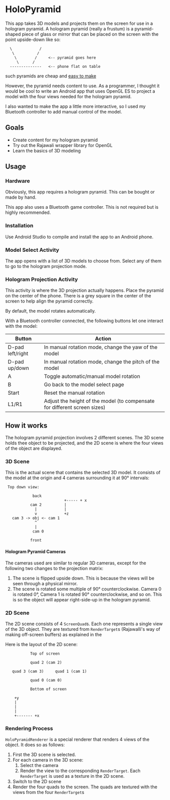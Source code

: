 # HoloPyramid

This app takes 3D models and projects them on the
screen for use in a hologram pyramid. A hologram pyramid
(really a frustum) is a pyramid-shaped piece of glass or
mirror that can be placed on the screen with the point
upside-down like so:

```
  \            /
   \          /
    \        /     <-- pyramid goes here
     \      /
  --------------   <-- phone flat on table
```

such pyramids are cheap and [easy to make](http://www.instructables.com/id/No-CD-case-no-tape-3D-hologram-pyramid-the-quickes/)

However, the pyramid needs content to use. As a programmer,
I thought it would be cool to write an Android app that uses
OpenGL ES to project a model with the four views needed for
the hologram pyramid.

I also wanted to make the app a little more interactive,
so I used my Bluetooth controller to add manual control
of the model.

## Goals

* Create content for my hologram pyramid
* Try out the Rajawali wrapper library for OpenGL
* Learn the basics of 3D modeling

## Usage

### Hardware

Obviously, this app requires a hologram pyramid. This
can be bought or made by hand.

This app also uses a Bluetooth game controller. This is
not required but is highly recommended.

### Installation
Use Android Studio to compile and install the app to an
Android phone.

### Model Select Activity

The app opens with a list of 3D models to choose
from. Select any of them to go to the hologram projection
mode.

### Hologram Projection Activity

This activity is where the 3D projection actually happens.
Place the pyramid on the center of the phone. There
is a grey square in the center of the screen to help
align the pyramid correctly.

By default, the model rotates automatically.

With a Bluetooth controller connected, the following
buttons let one interact with the model:

| Button | Action |
|--------|--------|
| D-pad left/right    | In manual rotation mode, change the yaw of the model |
| D-pad up/down       | In manual rotation mode, change the pitch of the model |
| A                   | Toggle automatic/manual model rotation |
| B                   | Go back to the model select page |
| Start               | Reset the manual rotation |
| L1/R1               | Adjust the height of the model (to compensate for different screen sizes) |

## How it works

The hologram pyramid projection involves 2 different
scenes. The 3D scene holds thee object to be projected, and the
2D scene is where the four views of the object are
displayed.

### 3D Scene

This is the actual scene that contains the selected
3D model. It consists of the model at the origin
and 4 cameras surrounding it at 90° intervals:

```
 Top down view:
 
            back
                          +----- + x
           cam 2          |
             |            |
             v            +z
   cam 3 -> obj <- cam 1
             ^
             |
            cam 0
 
           front
```

#### Hologram Pyramid Cameras

The cameras used are similar to regular 3D cameras, except for the following
two changes to the projection matrix:

1. The scene is flipped upside down. This is because the views will be
   seen through a physical mirror.
2. The scene is rotated some multiple of 90° counterclockwise. Camera 0 is 
   rotated 0°, Camera 1 is rotated  90° counterclockwise, and so on. This is
   so the object will appear right-side-up in the hologram pyramid.

### 2D Scene

The 2D scene consists of 4 `ScreenQuad`s. Each one represents a single view
of the 3D object. They are textured from `RenderTarget`s (Rajawalli's way of
making off-screen buffers) as explained in the 

Here is the layout of the 2D scene:

```
           Top of screen
            
           quad 2 (cam 2)
 
   quad 3 (cam 3)     quad 1 (cam 1)
 
           quad 0 (cam 0)
           
           Bottom of screen
 
    +y
    |
    |
    |
    +------- +x
```

### Rendering Process

`HoloPyramidRenderer` is a special renderer that renders 4 views of the object.
It does so as follows:

1. First the 3D scene is selected. 
2. For each camera in the 3D scene:
   1. Select the camera
   2. Render the view to the corresponding `RenderTarget`. Each `RenderTarget`
      is used as a texture in the 2D scene.
3. Switch to the 2D scene
4. Render the four quads to the screen. The quads are textured with the
   views from the four `RenderTarget`s